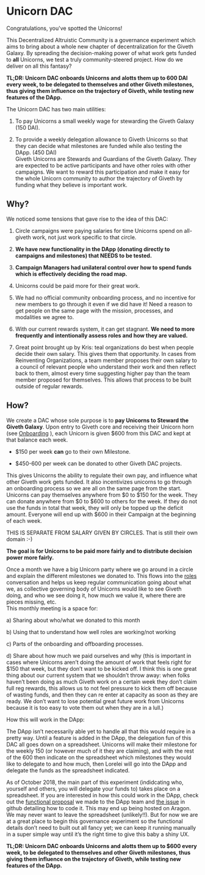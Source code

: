 # Unicorn DAC
Congratulations, you've spotted the Unicorns! <br> 

This Decentralized Altruistic Community is a governance experiment which aims to bring about a whole new chapter of decentralization for the Giveth Galaxy. By spreading the decision-making power of what work gets funded to **all** Unicorns, we test a truly community-steered project. How do we deliver on all this fantasy?

**TL;DR: Unicorn DAC onboards Unicorns and alotts them up to 600 DAI every week, to be delegated to themselves and other Giveth milestones, thus giving them influence on the trajectory of Giveth, while testing new features of the DApp.**

The Unicorn DAC has two main utilities: 

1. To pay Unicorns a small weekly wage for stewarding the Giveth Galaxy (150 DAI).

2. To provide a weekly delegation allowance to Giveth Unicorns so that they can decide what milestones are funded while also testing the DApp. (450 DAI) <br>
Giveth Unicorns are Stewards and Guardians of the Giveth Galaxy. They are expected to be active participants and have other roles with other campaigns. We want to reward this participation and make it easy for the whole Unicorn community to author the trajectory of Giveth by funding what they believe is important work.
## **Why?**
We noticed some tensions that gave rise to the idea of this DAC:

1. Circle campaigns were paying salaries for time Unicorns spend on all-giveth work, not just work specific to that circle.

2. **We have new functionality in the DApp (donating directly to campaigns and milestones) that NEEDS to be tested.**

3. **Campaign Managers had unilateral control over how to spend funds which is effectively deciding the road map.**

4. Unicorns could be paid more for their great work.

5. We had no official community onboarding process, and no incentive for new members to go through it even if we did have it! Need a reason to get people on the same page with the mission, processes, and modalities we agree to.

6. With our current rewards system, it can get stagnant. **We need to more frequently and intentionally assess roles and how they are valued.**

7. Great point brought up by Kris: teal organizations do best when people decide their own salary. This gives them that opportunity. In cases from Reinventing Organizations, a team member proposes their own salary to a council of relevant people who understand their work and then reflect back to them, almost every time suggesting higher pay than the team member proposed for themselves. This allows that process to be built outside of regular rewards.
## **How?**
We create a DAC whose sole purpose is to **pay Unicorns to Steward the Giveth Galaxy**.
Upon entry to Giveth core and receiving their Unicorn horn (see [Onboarding](https://wiki.giveth.io/policy/Unicorn-onboarding/) ), each Unicorn is given $600 from this DAC and kept at that balance each week. 

- $150 per week **can** go to their own Milestone. 

- $450-600 per week can be donated to other Giveth DAC projects.

This gives Unicorns the ability to regulate their own pay, and influence what other Giveth work gets funded. It also incentivizes unicorns to go through an onboarding process so we are all on the same page from the start. <br>
Unicorns can pay themselves anywhere from $0 to $150 for the week. They can donate anywhere from $0 to $600 to others for the week. If they do not use the funds in total that week, they will only be topped up the deficit amount. Everyone will end up with $600 in their Campaign at the beginning of each week.  <br>

THIS IS SEPARATE FROM SALARY GIVEN BY CIRCLES. That is still their own domain :-) 

**The goal is for Unicorns to be paid more fairly and to distribute decision power more fairly.**

Once a month we have a big Unicorn party where we go around in a circle and explain the different milestones we donated to. This flows into the [roles](./roles/) conversation and helps us keep regular communication going about what we, as collective governing body of Unicorns would like to see Giveth doing, and who we see doing it, how much we value it, where there are pieces missing, etc.  <br>
This monthly meeting is a space for:

a) Sharing about who/what we donated to this month

b) Using that to understand how well roles are working/not working

c) Parts of the onboarding and offboarding processes.

d) Share about how much we paid ourselves and why (this is important in cases where Unicorns aren’t doing the amount of work that feels right for $150 that week, but they don’t want to be kicked off. I think this is one great thing about our current system that we shouldn’t throw away: when folks haven’t been doing as much Giveth work on a certain week they don’t claim full reg rewards, this allows us to not feel pressure to kick them off because of wasting funds, and then they can re enter at capacity as soon as they are ready. We don’t want to lose potential great future work from Unicorns because it is too easy to vote them out when they are in a lull.)

How this will work in the DApp:

The DApp isn’t necessarily able yet to handle all that this would require in a pretty way. Until a feature is added in the DApp, the delegation fun of this DAC all goes down on a spreadsheet. Unicorns will make their milestone for the weekly 150 (or however much of it they are claiming), and with the rest of the 600 then indicate on the spreadsheet which milestones they would like to delegate to and how much, then Lorelei will go into the DApp and delegate the funds as the spreadsheet indicated. 

As of October 2018, the main part of this experiment (indidcating who, yourself and others, you will delegate your funds to) takes place on a spreadsheet. If you are interested in how this could work in the DApp, check out the [functional proposal](https://docs.google.com/document/d/1LGV2BME3GW0tOUH2klKTFKFeLhmbQd4YSQh6e7LucLc/edit?usp=sharing) we made to the DApp team and [the issue](https://github.com/Giveth/giveth-dapp/issues/487) in github detailing how to code it. This may end up being hosted on Aragon. We may never want to leave the spreadsheet (unlikely!!). But for now we are at a great place to begin this governance experiment so the functional details don’t need to built out all fancy yet; we can keep it running manually in a super simple way until it’s the right time to give this baby a shiny UX. <br> 

**TL;DR: Unicorn DAC onboards Unicorns and alotts them up to $600 every week, to be delegated to themselves and other Giveth milestones, thus giving them influence on the trajectory of Giveth, while testing new features of the DApp.**



